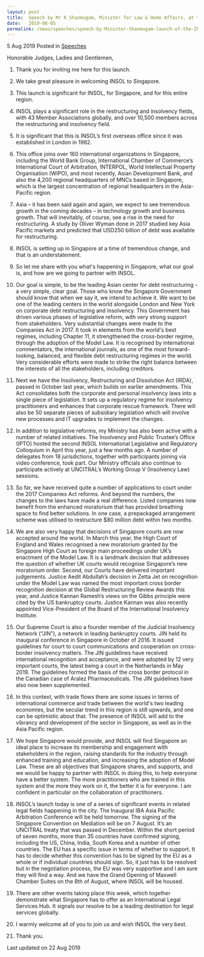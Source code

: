 ```yaml
---
layout: post
title:  Speech by Mr K Shanmugam, Minister for Law & Home Affairs, at the launch of the INSOL Asia Hub
date:   2019-08-05
permalink: /news/speeches/speech-by-Minister-Shanmugam-launch-of-the-INSOL-Asia-Hub
---
```


5 Aug 2019 Posted in [Speeches](/news/speeches)


Honorable Judges,
Ladies and Gentlemen,


1. Thank you for inviting me here for this launch. 
 
2. We take great pleasure in welcoming INSOL to Singapore. 
 
3. This launch is significant for INSOL, for Singapore, and for this entire region. 
 
4. INSOL plays a significant role in the restructuring and insolvency fields, with 43 Member Associations globally, and over 10,500 members across the restructuring and insolvency field. 
 
5. It is significant that this is INSOL’s first overseas office since it was established in London in 1982. 
 
6. This office joins over 160 international organizations in Singapore, including the World Bank Group, International Chamber of Commerce’s International Court of Arbitration, INTERPOL, World Intellectual Property Organisation (WIPO), and most recently, Asian Development Bank, and also the 4,200 regional headquarters of MNCs based in Singapore, which is the largest concentration of regional headquarters in the Asia-Pacific region. 
 
7. Asia – it has been said again and again, we expect to see tremendous growth in the coming decades – in technology growth and business growth. That will inevitably, of course, see a rise in the need for restructuring. A study by Oliver Wyman done in 2017 studied key Asia Pacific markets and predicted that USD250 billion of debt was available for restructuring. 
 
8. INSOL is setting up in Singapore at a time of tremendous change, and that is an understatement. 
 
9. So let me share with you what's happening in Singapore, what our goal is, and how are we going to partner with INSOL. 
 
10. Our goal is simple, to be the leading Asian center for debt restructuring - a very simple, clear goal. Those who know the Singapore Government should know that when we say it, we intend to achieve it. We want to be one of the leading centers in the world alongside London and New York on corporate debt restructuring and insolvency. This Government has driven various phases of legislative reform, with very strong support from stakeholders. Very substantial changes were made to the Companies Act in 2017. It took in elements from the world's best regimes, including Chapter 11, it strengthened the cross-border regime, through the adoption of the Model Law. It is recognised by international commentators, the international journals, as one of the most forward-looking, balanced, and flexible debt restructuring regimes in the world. Very considerable efforts were made to strike the right balance between the interests of all the stakeholders, including creditors. 
 
11. Next we have the Insolvency, Restructuring and Dissolution Act (IRDA), passed in October last year, which builds on earlier amendments. This Act consolidates both the corporate and personal insolvency laws into a single piece of legislation. It sets up a regulatory regime for insolvency practitioners and enhances that corporate rescue framework. There will also be 50 separate pieces of subsidiary legislation which will involve new processes and IT upgrades to implement the changes. 
 
12. In addition to legislative reforms, my Ministry has also been active with a number of related initiatives. The Insolvency and Public Trustee’s Office (IPTO) hosted the second INSOL International Legislative and Regulatory Colloquium in April this year, just a few months ago. A number of delegates from 18 jurisdictions, together with participants joining via video conference, took part. Our Ministry officials also continue to participate actively at UNCITRAL’s Working Group V (Insolvency Law) sessions.
 
13. So far, we have received quite a number of applications to court under the 2017 Companies Act reforms. And beyond the numbers, the changes to the laws have made a real difference. Listed companies now benefit from the enhanced moratorium that has provided breathing space to find better solutions. In one case, a prepackaged arrangement scheme was utilised to restructure $80 million debt within two months. 
 
14. We are also very happy that decisions of Singapore courts are now accepted around the world. In March this year, the High Court of England and Wales recognised a new moratorium granted by the Singapore High Court as foreign main proceedings under UK’s enactment of the Model Law. It is a landmark decision that addresses the question of whether UK courts would recognise Singapore’s new moratorium order. Second, our Courts have delivered important judgements. Justice Aedit Abdullah’s decision in Zetta Jet on recognition under the Model Law was named the most important cross border recognition decision at the Global Restructuring Review Awards this year, and Justice Kannan Ramesh’s views on the Gibbs principle were cited by the US bankruptcy courts. Justice Kannan was also recently appointed Vice-President of the Board of the International Insolvency Institute. 
 
15. Our Supreme Court is also a founder member of the Judicial Insolvency Network (“JIN”), a network in leading bankruptcy courts. JIN held its inaugural conference in Singapore in October of 2016. It issued guidelines for court to court communications and cooperation on cross-border insolvency matters. The JIN guidelines have received international recognition and acceptance, and were adopted by 12 very important courts, the latest being a court in the Netherlands in May 2019. The guidelines formed the basis of the cross border protocol in the Canadian case of Aralez Pharmaceuticals. The JIN guidelines have also now been supplemented. 
 
16. In this context, with trade flows there are some issues in terms of international commerce and trade between the world's two leading economies, but the secular trend in this region is still upwards, and one can be optimistic about that. The presence of INSOL will add to the vibrancy and development of the sector in Singapore, as well as in the Asia Pacific region. 
 
17. We hope Singapore would provide, and INSOL will find Singapore an ideal place to increase its membership and engagement with stakeholders in the region, raising standards for the industry through enhanced training and education, and increasing the adoption of Model Law. These are all objectives that Singapore shares, and supports, and we would be happy to partner with INSOL in doing this, to help everyone have a better system. The more practitioners who are trained in this system and the more they work on it, the better it is for everyone. I am confident in particular on the collaboration of practitioners. 
 
18. INSOL’s launch today is one of a series of significant events in related legal fields happening in the city. The Inaugural IBA Asia Pacific Arbitration Conference will be held tomorrow. The signing of the Singapore Convention on Mediation will be on 7 August. It’s an UNCITRAL treaty that was passed in December. Within the short period of seven months, more than 35 countries have confirmed signing, including the US, China, India, South Korea and a number of other countries. The EU has a specific issue in terms of whether to support. It has to decide whether this convention has to be signed by the EU as a whole or if individual countries should sign. So, it just has to be resolved but in the negotiation process, the EU was very supportive and I am sure they will find a way. And we have the Grand Opening of Maxwell Chamber Suites on the 8th of August, where INSOL will be housed.
 
19. There are other events taking place this week, which together demonstrate what Singapore has to offer as an International Legal Services Hub. It signals our resolve to be a leading destination for legal services globally. 
 
20. I warmly welcome all of you to join us and wish INSOL the very best. 
 
21. Thank you.





<p class="right-side-updated">Last updated on 22 Aug 2019</p> 

